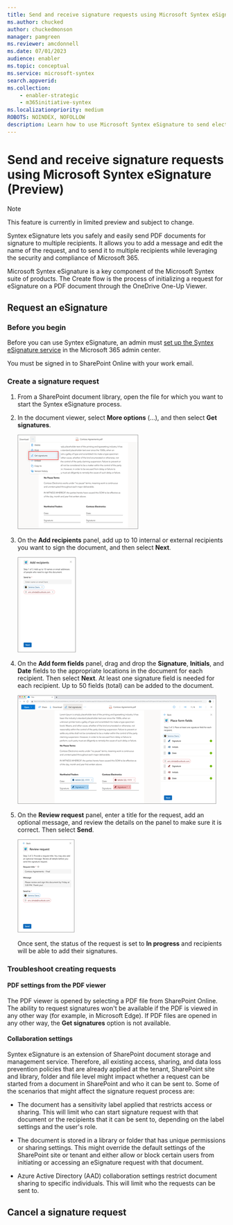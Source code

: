 ```yaml
---
title: Send and receive signature requests using Microsoft Syntex eSignature (Preview)
ms.author: chucked
author: chuckedmonson
manager: pamgreen
ms.reviewer: amcdonnell
ms.date: 07/01/2023
audience: enabler
ms.topic: conceptual
ms.service: microsoft-syntex
search.appverid: 
ms.collection: 
    - enabler-strategic
    - m365initiative-syntex
ms.localizationpriority: medium
ROBOTS: NOINDEX, NOFOLLOW
description: Learn how to use Microsoft Syntex eSignature to send electronic signature requests to people inside and outside of your organization. 
---
```


# Send and receive signature requests using Microsoft Syntex eSignature (Preview)

> [!NOTE]
> This feature is currently in limited preview and subject to change.

Syntex eSignature lets you safely and easily send PDF documents for signature to multiple recipients. It allows you to add a message and edit the name of the request, and to send it to multiple recipients while leveraging the security and compliance of Microsoft 365.
  
Microsoft Syntex eSignature is a key component of the Microsoft Syntex suite of products. The Create flow is the process of initializing a request for eSignature on a PDF document through the OneDrive One-Up Viewer.

## Request an eSignature

### Before you begin

Before you can use Syntex eSignature, an admin must [set up the Syntex eSignature service](esignature-set-up) in the Microsoft 365 admin center.

You must be signed in to SharePoint Online with your work email.

### Create a signature request

1. From a SharePoint document library, open the file for which you want to start the Syntex eSignature process.

2. In the document viewer, select **More options** (...), and then select **Get signatures**.

    ![Screenshot of a document showing the Get signatures option.](../media/content-understanding/esignature-get-signatures-option.png)

3. On the **Add recipients** panel, add up to 10 internal or external recipients you want to sign the document, and then select **Next**.

    ![Screenshot of the Add recipients panel.](../media/content-understanding/esignature-add-recipients-panel.png)

4. On the **Add form fields** panel, drag and drop the **Signature**, **Initials**, and **Date** fields to the appropriate locations in the document for each recipient. Then select **Next**. At least one signature field is needed for each recipient. Up to 50 fields (total) can be added to the document.

    ![Screenshot of the Add form fields panel.](../media/content-understanding/esignature-add-form-fields-panel.png)

5. On the **Review request** panel, enter a title for the request, add an optional message, and review the details on the panel to make sure it is correct. Then select **Send**.

    ![Screenshot of the Review request panel.](../media/content-understanding/esignature-review-request-panel.png)

    Once sent, the status of the request is set to **In progress** and recipients will be able to add their signatures.

### Troubleshoot creating requests

#### PDF settings from the PDF viewer

The PDF viewer is opened by selecting a PDF file from SharePoint Online. The ability to request signatures won't be available if the PDF is viewed in any other way (for example, in Microsoft Edge). If  PDF files are opened in any other way, the **Get signatures** option is not available.

#### Collaboration settings

Syntex eSignature is an extension of SharePoint document storage and management service. Therefore, all existing access, sharing, and data loss prevention policies that are already applied at the tenant, SharePoint site and library, folder and file level might impact whether a request can be started from a document in SharePoint and who it can be sent to. Some of the scenarios that might affect the signature request process are:

- The document has a sensitivity label applied that restricts access or sharing. This will limit who can start signature request with that document or the recipients that it can be sent to, depending on the label settings and the user's role.

- The document is stored in a library or folder that has unique permissions or sharing settings. This might override the default settings of the SharePoint site or tenant and either allow or block certain users from initiating or accessing an eSignature request with that document.

- Azure Active Directory (AAD) collaboration settings restrict document sharing to specific individuals. This will limit who the requests can be sent to.

## Cancel a signature request